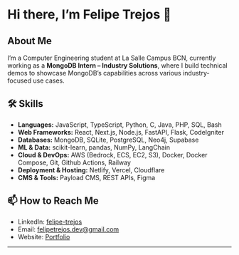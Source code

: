 # Hi there, I’m Felipe Trejos 👋

## About Me

I’m a Computer Engineering student at La Salle Campus BCN, currently working as a **MongoDB Intern – Industry Solutions**, where I build technical demos to showcase MongoDB’s capabilities across various industry-focused use cases.

## 🛠️ Skills

- **Languages:** JavaScript, TypeScript, Python, C, Java, PHP, SQL, Bash
- **Web Frameworks:** React, Next.js, Node.js, FastAPI, Flask, CodeIgniter
- **Databases:** MongoDB, SQLite, PostgreSQL, Neo4j, Supabase
- **ML & Data:** scikit-learn, pandas, NumPy, LangChain
- **Cloud & DevOps:** AWS (Bedrock, ECS, EC2, S3), Docker, Docker Compose, Git, Github Actions, Railway
- **Deployment & Hosting:** Netlify, Vercel, Cloudflare
- **CMS & Tools:** Payload CMS, REST APIs, Figma

## 📫 How to Reach Me

- LinkedIn: [felipe-trejos](https://www.linkedin.com/in/felipe-trejos-264186286)  
- Email: felipetrejos.dev@gmail.com  
- Website: [Portfolio](https://felitrejos.com/)

---

